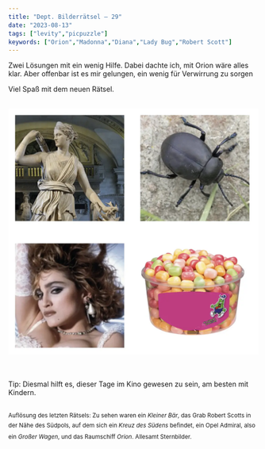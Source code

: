 ```yaml
---
title: "Dept. Bilderrätsel – 29"
date: "2023-08-13"
tags: ["levity","picpuzzle"]
keywords: ["Orion","Madonna","Diana","Lady Bug","Robert Scott"]
---
```

Zwei Lösungen mit ein wenig Hilfe. Dabei dachte ich, mit Orion wäre alles klar. Aber offenbar ist es mir gelungen, ein wenig für Verwirrung zu sorgen

Viel Spaß mit dem neuen Rätsel.

<br/>

<img  src="/assets/img/picpuzzle29.webp" alt="Bilderrätsel29">

<br/>
<br/>
<br/>

Tip: Diesmal hilft es, dieser Tage im Kino gewesen zu sein, am besten mit Kindern.
<br/>
<br/>

<sup>Auflösung des letzten Rätsels: Zu sehen waren ein <i>Kleiner Bär</i>, das Grab Robert Scotts in der Nähe des Südpols, auf dem sich ein <i>Kreuz des Südens</i> befindet, ein Opel Admiral, also ein <i>Großer Wagen</i>, und das Raumschiff <i>Orion</i>. Allesamt Sternbilder.
<sup>
